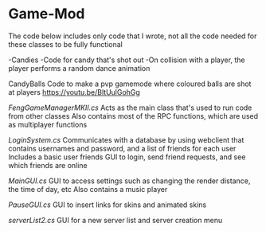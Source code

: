 # Game-Mod

The code below includes only code that I wrote, not all the code needed for these classes to be fully functional

-Candies
    -Code for candy that's shot out
    -On collision with a player, the player performs a random dance animation

  CandyBalls
    Code to make a pvp gamemode where coloured balls are shot at players
    https://youtu.be/BltUulGohGg

*FengGameManagerMKII.cs*
  Acts as the main class that's used to run code from other classes
  Also contains most of the RPC functions, which are used as multiplayer functions

*LoginSystem.cs*
  Communicates with a database by using webclient that contains usernames and password, and a list of friends for each user
  Includes a basic user friends GUI to login, send friend requests, and see which friends are online

*MainGUI.cs*
  GUI to access settings such as changing the render distance, the time of day, etc
  Also contains a music player

*PauseGUI.cs*
  GUI to insert links for skins and animated skins

*serverList2.cs*
  GUI for a new server list and server creation menu
